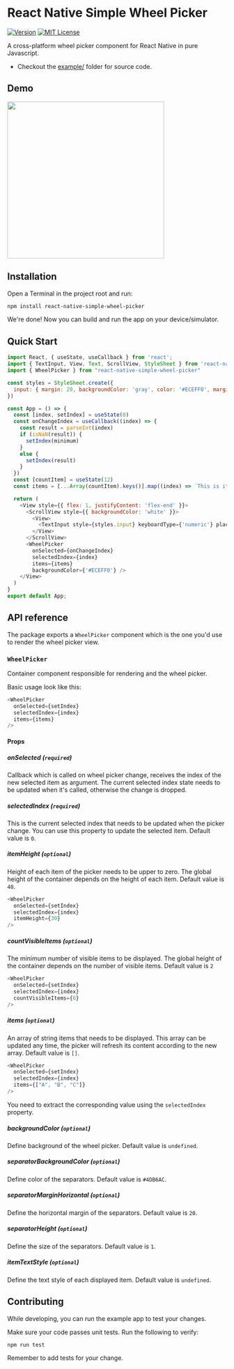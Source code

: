 # React Native Simple Wheel Picker

[![Version][version-badge]][package]
[![MIT License][license-badge]][license]

A cross-platform wheel picker component for React Native in pure Javascript.

- Checkout the [example/](https://github.com/amallo/react-native-simple-wheel-picker/tree/master/examples/SimplePickerExample) folder for source code.

## Demo

<img src="https://github.com/amallo/react-native-simple-wheel-picker/blob/master/demo.gif" width="360" />

## Installation

Open a Terminal in the project root and run:

```sh
npm install react-native-simple-wheel-picker
```

We're done! Now you can build and run the app on your device/simulator.

## Quick Start

```js
import React, { useState, useCallback } from 'react';
import { TextInput, View, Text, ScrollView, StyleSheet } from 'react-native';
import { WheelPicker } from "react-native-simple-wheel-picker"

const styles = StyleSheet.create({
  input: { margin: 20, backgroundColor: 'gray', color: '#ECEFF0', marginTop: 5 }
})

const App = () => {
  const [index, setIndex] = useState(0)
  const onChangeIndex = useCallback((index) => {
    const result = parseInt(index)
    if (isNaN(result)) {
      setIndex(minimum)
    }
    else {
      setIndex(result)
    }
  })
  const [countItem] = useState(12)
  const items = [...Array(countItem).keys()].map((index) => `This is item ${index}`)

  return (
    <View style={{ flex: 1, justifyContent: 'flex-end' }}>
      <ScrollView style={{ backgroundColor: 'white' }}>
        <View>
          <TextInput style={styles.input} keyboardType={'numeric'} placeholder={'Selected index'} value={'' + index || ''} onChangeText={onChangeIndex} />
        </View>
      </ScrollView>
      <WheelPicker
        onSelected={onChangeIndex}
        selectedIndex={index}
        items={items}
        backgroundColor={'#ECEFF0'} />
    </View>
  )
}
export default App;

```


## API reference

The package exports a `WheelPicker` component which is the one you'd use to render the wheel picker view.

### `WheelPicker`

Container component responsible for rendering and the wheel picker.

Basic usage look like this:

```js
<WheelPicker
  onSelected={setIndex}
  selectedIndex={index}
  items={items}
/>
```

#### Props

##### onSelected (`required`)

Callback which is called on wheel picker change, receives the index of the new selected item as argument.
The current selected index state needs to be updated when it's called, otherwise the change is dropped.

##### selectedIndex (`required`)


This is the current selected index that needs to be updated when the picker change. You can use this property to update the selected item. Default value is `0`.

##### itemHeight (`optional`)

Height of each item of the picker needs to be upper to zero. The global height of the container depends on the height of each item. Default value is `40`.

```js
<WheelPicker
  onSelected={setIndex}
  selectedIndex={index}
  itemHeight={30}
/>
```

##### countVisibleItems (`optional`)

The minimum number of visible items to be displayed. The global height of the container depends on the number of visible items. Default value is `2`

```js
<WheelPicker
  onSelected={setIndex}
  selectedIndex={index}
  countVisibleItems={6}
/>
```

##### items (`optional`)

An array of string items that needs to be displayed. This array can be updated any time, the picker will refresh its content according to the new array. Default value is `[]`.

```js
<WheelPicker
  onSelected={setIndex}
  selectedIndex={index}
  items={["A", "B", "C"]}
/>
```

You need to extract the corresponding value using the `selectedIndex` property.

##### backgroundColor (`optional`)

Define background of the wheel picker. Default value is `undefined`.

##### separatorBackgroundColor (`optional`)

Define color of the separators. Default value is `#4DB6AC`.

##### separatorMarginHorizontal (`optional`)

Define the horizontal margin of the separators. Default value is `20`.

##### separatorHeight (`optional`)

Define the size of the separators. Default value is `1`.

##### itemTextStyle (`optional`)

Define the text style of each displayed item. Default value is `undefined`.

## Contributing

While developing, you can run the example app to test your changes.

Make sure your code passes unit tests. Run the following to verify:

```sh
npm run test
```

Remember to add tests for your change.

<!-- badges -->

[version-badge]: https://img.shields.io/npm/v/react-native-simple-wheel-picker.svg?style=flat-square
[package]: https://www.npmjs.com/package/react-native-simple-wheel-picker
[license-badge]: https://img.shields.io/npm/l/react-native-simple-wheel-picker.svg?style=flat-square
[license]: https://opensource.org/licenses/MIT
